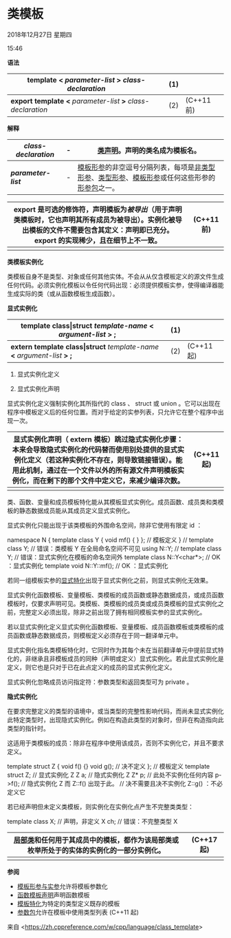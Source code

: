 ﻿# **类模板**

2018年12月27日 星期四

15:46

**语法**

| **template** **<** *parameter-list* **>** *class-declaration* | (1)  |              |
| ------------------------------------------------------------ | ---- | ------------ |
| **export** **template** **<** *parameter-list* **>** *class-declaration* | (2)  | (C++11   前) |

**解释**

| ***class-declaration*** | -    | [类声明](https://zh.cppreference.com/w/cpp/language/class)。声明的类名成为模板名。 |
| ----------------------- | ---- | ------------------------------------------------------------ |
| ***parameter-list***    | -    | [模板形参](https://zh.cppreference.com/w/cpp/language/template_parameters)的非空逗号分隔列表，每项是[非类型形参](https://zh.cppreference.com/w/cpp/language/template_parameters#.E9.9D.9E.E7.B1.BB.E5.9E.8B.E6.A8.A1.E6.9D.BF.E5.BD.A2.E5.8F.82)、[类型形参](https://zh.cppreference.com/w/cpp/language/template_parameters#.E7.B1.BB.E5.9E.8B.E6.A8.A1.E6.9D.BF.E5.BD.A2.E5.8F.82)、[模板形参](https://zh.cppreference.com/w/cpp/language/template_parameters#.E6.A8.A1.E6.9D.BF.E6.A8.A1.E6.9D.BF.E5.BD.A2.E5.8F.82)或任何这些形参的[形参包](https://zh.cppreference.com/w/cpp/language/parameter_pack)之一。 |

| export 是可选的修饰符，声明模板为*被导出*（用于声明类模板时，它也声明其所有成员为被导出）。实例化被导出模板的文件不需要包含其定义：声明即已充分。 export 的实现稀少，且在细节上不一致。 | (C++11   前) |
| ------------------------------------------------------------ | ------------ |
|                                                              |              |

**类模板实例化**

类模板自身不是类型、对象或任何其他实体。不会从从仅含模板定义的源文件生成任何代码。必须实例化模板以令任何代码出现：必须提供模板实参，使得编译器能生成实际的类（或从函数模板生成函数）。

**显式实例化**

| **template** **class\|struct** *template-name* **<** *argument-list* **> ;** | (1)  |              |
| ------------------------------------------------------------ | ---- | ------------ |
| **extern** **template** **class\|struct** *template-name* **<** *argument-list* **> ;** | (2)  | (C++11   起) |

1) 显式实例化定义

2) 显式实例化声明

显式实例化定义强制实例化其所指代的 class 、 struct 或 union 。它可以出现在程序中模板定义后的任何位置。而对于给定的实参列表，只允许它在整个程序中出现一次。

| 显式实例化声明（   extern   模板）跳过隐式实例化步骤：本来会导致隐式实例化的代码替而使用别处提供的显式实例化定义（若这种实例化不存在，则导致链接错误）。能用此机制，通过在一个文件以外的所有源文件声明模板实例化，而在剩下的那个文件中定义它，来减少编译次数。 | (C++11   起) |
| ------------------------------------------------------------ | ------------ |
|                                                              |              |

类、函数、变量和成员模板特化能从其模板显式实例化。成员函数、成员类和类模板的静态数据成员能从其成员定义显式实例化。

显式实例化只能出现于该类模板的外围命名空间，除非它使用有限定 id ：

namespace N {
   template<class T> class Y { void mf() { } }; // 模板定义
 }
 // template class Y<int>; // 错误：类模板 Y 在全局命名空间不可见
 using N::Y;
 // template class Y<int>; // 错误：显式实例化在模板的命名空间外
 template class N::Y<char*>;      // OK ：显式实例化
 template void N::Y<double>::mf(); // OK ：显式实例化

若同一组模板实参的[显式特化](https://zh.cppreference.com/w/cpp/language/template_specialization)出现于显式实例化之前，则显式实例化无效果。

显式实例化函数模板、变量模板、类模板的成员函数或静态数据成员，或成员函数模板时，仅要求声明可见。类模板、类模板的成员类或成员类模板的显式实例化之前，完整定义必须出现，除非之前出现了拥有相同模板实参的显式实例化。

若以显式实例化定义显式实例化函数模板、变量模板、成员函数模板或类模板的成员函数或静态数据成员，则模板定义必须存在于同一翻译单元中。

显式实例化指名类模板特化时，它同时作为其每个未在当前翻译单元中提前显式特化的，非继承且非模板成员的同种（声明或定义）显式实例化。若此显式实例化是定义，则它也是只对于已在此点定义的成员的显式实例化定义。

显式实例化忽略成员访问指定符：参数类型和返回类型可为 private 。

**隐式实例化**

在要求完整定义的类型的语境中，或当类型的完整性影响代码，而尚未显式实例化此特定类型时，出现隐式实例化。例如在构造此类型的对象时，但非在构造指向此类型的指针时。

这适用于类模板的成员：除非在程序中使用该成员，否则不实例化它，并且不要求定义。

template<class T> struct Z {
     void f() {}
     void g(); // 决不定义
 }; // 模板定义
 template struct Z<double>; // 显式实例化 Z<double>
 Z<int> a; // 隐式实例化 Z<int>
 Z<char>* p; // 此处不实例化任何内容
 p->f(); // 隐式实例化 Z<char> 而 Z<char>::f() 出现于此。
 // 决不需要且决不实例化 Z<char>::g() ：不必定义它

若已经声明但未定义类模板，则实例化在实例化点产生不完整类类型：

template<class T> class X; // 声明，非定义
 X<char> ch;                // 错误：不完整类型 X<char>

| [局部类](https://zh.cppreference.com/w/cpp/language/class#.E5.B1.80.E9.83.A8.E7.B1.BB)和任何用于其成员中的模板，都作为该局部类或枚举所处于的实体的实例化的一部分实例化。 | (C++17   起) |
| ------------------------------------------------------------ | ------------ |
|                                                              |              |

**参阅**

- [模板形参与实参](https://zh.cppreference.com/w/cpp/language/template_parameters)允许将模板参数化
- [函数模板声明](https://zh.cppreference.com/w/cpp/language/function_template)声明函数模板
- [模板特化](https://zh.cppreference.com/w/cpp/language/template_specialization)为特定的类型定义既存的模板
- [参数包](https://zh.cppreference.com/w/cpp/language/parameter_pack)允许在模板中使用类型列表 (C++11 起)

 

来自 <<https://zh.cppreference.com/w/cpp/language/class_template>> 
